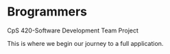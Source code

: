 # Brogrammers
CpS 420-Software Development Team Project

This is where we begin our journey to a full application.
